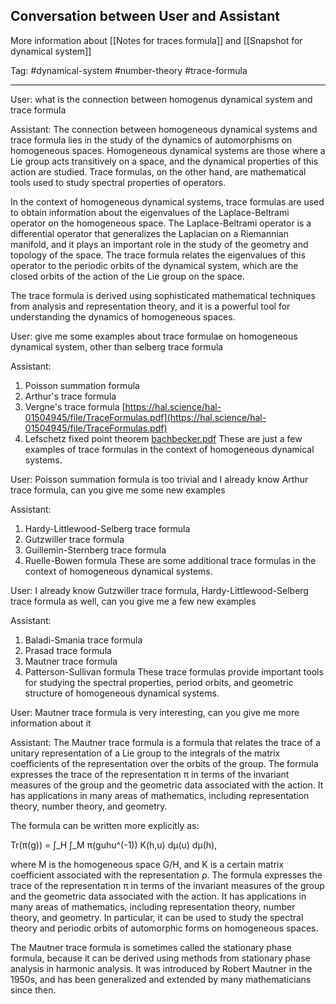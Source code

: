 ## Conversation between User and Assistant

More information about [[Notes for traces formula]] and [[Snapshot for dynamical system]]

Tag:
#dynamical-system #number-theory #trace-formula

---
User: what is the connection between homogenus dynamical system and trace formula

Assistant: The connection between homogeneous dynamical systems and trace formula lies in the study of the dynamics of automorphisms on homogeneous spaces. Homogeneous dynamical systems are those where a Lie group acts transitively on a space, and the dynamical properties of this action are studied. Trace formulas, on the other hand, are mathematical tools used to study spectral properties of operators.

In the context of homogeneous dynamical systems, trace formulas are used to obtain information about the eigenvalues of the Laplace-Beltrami operator on the homogeneous space. The Laplace-Beltrami operator is a differential operator that generalizes the Laplacian on a Riemannian manifold, and it plays an important role in the study of the geometry and topology of the space. The trace formula relates the eigenvalues of this operator to the periodic orbits of the dynamical system, which are the closed orbits of the action of the Lie group on the space.

The trace formula is derived using sophisticated mathematical techniques from analysis and representation theory, and it is a powerful tool for understanding the dynamics of homogeneous spaces.

User: give me some examples about trace formulae on homogeneous dynamical system, other than selberg trace formula

Assistant:
1. Poisson summation formula
2. Arthur's trace formula
3. Vergne's trace formula [https://hal.science/hal-01504945/file/TraceFormulas.pdf](https://hal.science/hal-01504945/file/TraceFormulas.pdf)
4. Lefschetz fixed point theorem [bachbecker.pdf](https://www.universiteitleiden.nl/binaries/content/assets/science/mi/scripties/bachbecker.pdf)
These are just a few examples of trace formulas in the context of homogeneous dynamical systems.

User: Poisson summation formula is too trivial and I already know Arthur trace formula, can you give me some new examples

Assistant:
1. Hardy-Littlewood-Selberg trace formula
2. Gutzwiller trace formula
3. Guillemin-Sternberg trace formula
4. Ruelle-Bowen formula
These are some additional trace formulas in the context of homogeneous dynamical systems.

User: I already know Gutzwiller trace formula, Hardy-Littlewood-Selberg trace formula as well, can you give me a few new examples

Assistant:
1. Baladi-Smania trace formula
2. Prasad trace formula
3. Mautner trace formula
4. Patterson-Sullivan formula
These trace formulas provide important tools for studying the spectral properties, period orbits, and geometric structure of homogeneous dynamical systems.

User: Mautner trace formula is very interesting, can you give me more information about it

Assistant:
The Mautner trace formula is a formula that relates the trace of a unitary representation of a Lie group to the integrals of the matrix coefficients of the representation over the orbits of the group. The formula expresses the trace of the representation π in terms of the invariant measures of the group and the geometric data associated with the action. It has applications in many areas of mathematics, including representation theory, number theory, and geometry.

The formula can be written more explicitly as:

Tr(π(g)) = ∫_H ∫_M π(guhu^(-1)) K(h,u) dμ(u) dμ(h),

where M is the homogeneous space G/H, and K is a certain matrix coefficient associated with the representation ρ. The formula expresses the trace of the representation π in terms of the invariant measures of the group and the geometric data associated with the action. It has applications in many areas of mathematics, including representation theory, number theory, and geometry. In particular, it can be used to study the spectral theory and periodic orbits of automorphic forms on homogeneous spaces.

The Mautner trace formula is sometimes called the stationary phase formula, because it can be derived using methods from stationary phase analysis in harmonic analysis. It was introduced by Robert Mautner in the 1950s, and has been generalized and extended by many mathematicians since then.